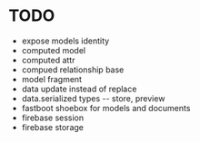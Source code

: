 # TODO

* expose models identity
* computed model
* computed attr
* compued relationship base
* model fragment
* data update instead of replace
* data.serialized types -- store, preview
* fastboot shoebox for models and documents
* firebase session
* firebase storage
